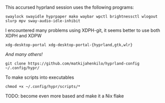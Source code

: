 This accursed hyprland session uses the following programs:

```
swaylock swayidle hyprpaper mako waybar wpctl brightnessctl wlogout slurp mpv sway-audio-idle-inhibit
```

I encountered many problems using XDPH-git, it seems better to use both XDPH and XDPW

```
xdg-desktop-portal xdg-desktop-portal-{hyprland,gtk,wlr}
```


*And many others!*

`git clone https://github.com/matkijahenkilo/hyprland-config ~/.config/hypr/`

To make scripts into executables

`chmod +x ~/.config/hypr/scripts/*`

TODO: become even more based and make it a Nix flake
